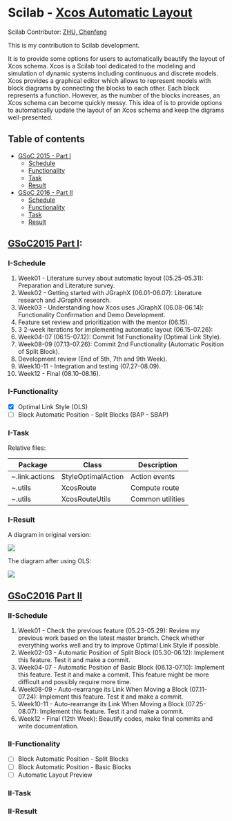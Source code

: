 Scilab - [Xcos Automatic Layout](http://wiki.scilab.org/Contributor%20-%20Xcos%20automatic%20layout)
===============================

Scilab Contributor: [ZHU, Chenfeng](http://about.me/zhuchenfeng)

This is my contribution to Scilab development.

It is to provide some options for users to automatically beautify the layout of Xcos schema.
Xcos is a Scilab tool dedicated to the modeling and simulation of dynamic systems including continuous and discrete models. Xcos provides a graphical editor which allows to represent models with block diagrams by connecting the blocks to each other. Each block represents a function. However, as the number of the blocks increases, an Xcos schema can become quickly messy. This idea of is to provide options to automatically update the layout of an Xcos schema and keep the digrams well-presented.

Table of contents
-----------------

  * [GSoC 2015 - Part I](#gsoc2015-part-i)
    * [Schedule](#i-schedule)
    * [Functionality](#i-functionality)
    * [Task](#i-task)
    * [Result](#i-result)
  * [GSoC 2016 - Part II](#gsoc2016-part-ii)
    * [Schedule](#ii-schedule)
    * [Functionality](#ii-functionality)
    * [Task](#ii-task)
    * [Result](#ii-result)

## [GSoC2015 Part I](http://www.google-melange.com/gsoc/project/details/google/gsoc2015/zhuchenfeng/5724160613416960):

### I-Schedule

1. Week01 - Literature survey about automatic layout (05.25-05.31): Preparation and Literature survey.
2. Week02 - Getting started with JGraphX (06.01-06.07): Literature research and JGraphX research.
3. Week03 - Understanding how Xcos uses JGraphX (06.08-06.14): Functionality Confirmation and Demo Development.
4. Feature set review and prioritization with the mentor (06.15).
5. 3 2-week iterations for implementing automatic layout (06.15-07.26):
 1. Week04-07 (06.15-07.12): Commit 1st Functionality (Optimal Link Style).
 2. Week08-09 (07.13-07.26): Commit 2nd Functionality (Automatic Position of Split Block).
6. Development review (End of 5th, 7th and 9th Week).
7. Week10-11 - Integration and testing (07.27-08.09).
8. Week12 - Final (08.10-08.16).

### I-Functionality

- [x] Optimal Link Style (OLS)
- [ ] Block Automatic Position - Split Blocks (BAP - SBAP)

### I-Task

Relative files:

| Package  | Class | Description |
| -------------- | ------------------ | ------------- |
| ~.link.actions | StyleOptimalAction | Action events |
| ~.utils  | XcosRoute  | Compute route |
| ~.utils  | XcosRouteUtils  | Common utilities |

### I-Result

A diagram in original version:

![](https://github.com/sampig/Scilab-XcosAutomaticLayout/blob/master/resources/images/OLS01.png?raw=true)

The diagram after using OLS:

![](https://github.com/sampig/Scilab-XcosAutomaticLayout/blob/master/resources/images/OLS02.png?raw=true)


## [GSoC2016 Part II](https://summerofcode.withgoogle.com/projects/#6654261857353728)

### II-Schedule

1. Week01 - Check the previous feature (05.23-05.29): Review my previous work based on the latest master branch. Check whether everything works well and try to improve Optimal Link Style if possible.
2. Week02-03 - Automatic Position of Split Block (05.30-06.12): Implement this feature. Test it and make a commit.
3. Week04-07 - Automatic Position of Basic Block (06.13-07.10): Implement this feature. Test it and make a commit. This feature might be more difficult and possibly require more time.
4. Week08-09 - Auto-rearrange its Link When Moving a Block (07.11-07.24): Implement this feature. Test it and make a commit.
5. Week10-11 - Auto-rearrange its Link When Moving a Block (07.25-08.07): Implement this feature. Test it and make a commit.
6. Week12 - Final (12th Week): Beautify codes, make final commits and write documentation.

### II-Functionality

- [ ] Block Automatic Position - Split Blocks
- [ ] Block Automatic Position - Basic Blocks
- [ ] Automatic Layout Preview

### II-Task


### II-Result



